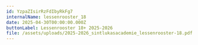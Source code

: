 ```yaml
---
id: YzpaZIsirRzFdIbyRkFg7
internalName: lessenrooster_18
date: 2025-04-30T00:00:00.000Z
buttonLabel: Lessenrooster 18+ 2025-2026
file: /assets/uploads/2025-2026_sintlukasacademie_lessenrooster-18.pdf
---
```

